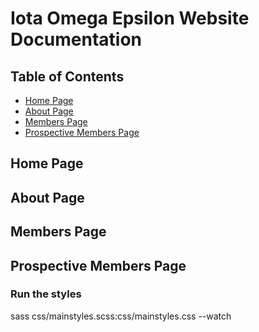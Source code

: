 # Iota Omega Epsilon Website Documentation

## Table of Contents
- [Home Page](#home-page)
- [About Page](#about-page)
- [Members Page](#members-page)
- [Prospective Members Page](#prospective-members-page)

## Home Page
<!-- Add details about the Home Page here -->

## About Page
<!-- Add details about the About Page here -->

## Members Page
<!-- Add details about the Members Page here -->

## Prospective Members Page
<!-- Add details about the Prospective Members Page here -->

### Run the styles

sass css/mainstyles.scss:css/mainstyles.css --watch
